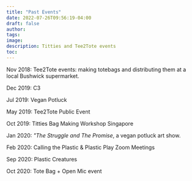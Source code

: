 ```yaml
---
title: "Past Events"
date: 2022-07-26T09:56:19-04:00
draft: false
author:
tags:
image: 
description: Titties and Tee2Tote events
toc:
---
```



Nov 2018: Tee2Tote events: making totebags and distributing them at a local Bushwick supermarket.

Dec 2019: C3

Jul 2019: Vegan Potluck

May 2019: Tee2Tote Public Event

Oct 2019: Titties Bag Making Workshop Singapore

Jan 2020: *"The Struggle and The Promise*, a vegan potluck art show.

Feb 2020: Calling the Plastic & Plastic Play Zoom Meetings

Sep 2020: Plastic Creatures

Oct 2020: Tote Bag + Open Mic event



